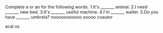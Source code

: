 Complete a or an for the following words.
1.It's _______ animal.
2.I need _______ new bed.
3.It's _______ useful machine.
4.I'm _______ waiter.
5.Do you have _______ umbrela?
nooooooooooo
ooooo coautor

acal os
